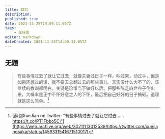```yaml
---
title: 薛剑
description: 
published: true
date: 2021-11-25T14:09:11.057Z
tags:
    - 无标签
editor: markdown
dateCreated: 2021-11-25T14:09:11.057Z
---
```


## 无题

> 有些事情过去了就让它过去，就像夫妻过日子一样，吵过架，动过手，但是如果还想过的话，就不要去总翻过去的那些事儿。其实没什么大不了的，该继续的教训都明白，关键是珍惜当下做好以后。把那些陈芝麻烂谷子倒出来，大概率是正中不怀好意之人的下怀，最后把自己好好的日子搞砸。道理就是这么简单。[^1459331541671510017]

[^1459331541671510017]: [薛剑XueJian on Twitter: "有些事情过去了就让它过去…… https://t.co/PT1Fbbo5CI"](https://web.archive.org/web/20211113012539/https://twitter.com/xuejianosaka/status/1459331541671510017)

